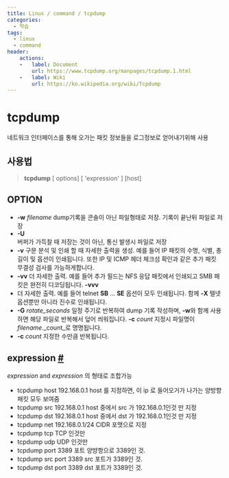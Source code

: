 ```yaml
---
title: Linux / command / tcpdump
categories: 
  - 학습
tags: 
  - linux
  - command
header:  
    actions:
    -   label: Document
        url: https://www.tcpdump.org/manpages/tcpdump.1.html
    -   label: Wiki
        url: https://ko.wikipedia.org/wiki/Tcpdump
---
```

# tcpdump
네트워크 인터페이스를 통해 오가는 패킷 정보들을 로그정보로 얻어내기위해 사용

## 사용법
>**tcpdump** [ options] [ 'expression' ] [host]

## OPTION
- **-w** _filename_
dump기록을 콘솔이 아닌 파일형태로 저장. 기록이 끝난뒤 파일로 저장
- **-U**  
버퍼가 가득찰 때 저장는 것이 아닌, 통신 발생시 파일로 저장
- **-v**
구문 분석 및 인쇄 할 때 자세한 출력을 생성. 예를 들어 IP 패킷의 수명, 식별, 총 길이 및 옵션이 인쇄됩니다. 또한 IP 및 ICMP 헤더 체크섬 확인과 같은 추가 패킷 무결성 검사를 가능하게합니다.
- **-vv**
더 자세한 출력. 예를 들어 추가 필드는 NFS 응답 패킷에서 인쇄되고 SMB 패킷은 완전히 디코딩됩니다.
**-vvv**
- 더 자세한 출력. 예를 들어 telnet **SB** ... **SE** 옵션이 모두 인쇄됩니다. 함께 **-X** 텔넷 옵션뿐만 아니라 진수로 인쇄됩니다.
- **-G** _rotate_seconds_
일정 주기로 반복하여 dump 기록 작성하며, **-w**와 함께 사용하면 해당 파일로 반복해서 덮어 씌워집니다.  **-c** _count_ 지정시 파일명이 _filename_._count_로 명명됩니다.
- **-c** _count_
지정한 수만큼 반복됩니다.

## expression [#](https://www.tcpdump.org/manpages/pcap-filter.7.html)
_expression_ and _expression_  의 형태로 조합가능

- tcpdump host 192.168.0.1
host 를 지정하면, 이 ip 로 들어오거가 나가는 양방향 패킷 모두 보여줌  
- tcpdump src 192.168.0.1
host 중에서 src 가 192.168.0.1인것 만 지정  
- tcpdump dst 192.168.0.1
host 중에서 dst 가 192.168.0.1인것 만 지정  
- tcpdump net 192.168.0.1/24
CIDR 포맷으로 지정
- tcpdump tcp
TCP 인것만  
- tcpdump udp
UDP 인것만  
- tcpdump port 3389
포트 양뱡항으로 3389인 것.  
- tcpdump src port 3389
src 포트가 3389인 것.  
- tcpdump dst port 3389
dst 포트가 3389인 것.
<!--stackedit_data:
eyJoaXN0b3J5IjpbMTk3NTE4NjU4NSw1MTEzODY2OTUsODMwMD
U5NTk3LC0xNDQ5NTA5MDI2LDE3MTI4ODcyNzMsLTY1Njc1Nzcz
OV19
-->